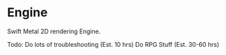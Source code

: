 # Engine

Swift Metal 2D rendering Engine. 

Todo: 
Do lots of troubleshooting (Est. 10 hrs)
Do RPG Stuff (Est. 30-60 hrs)
